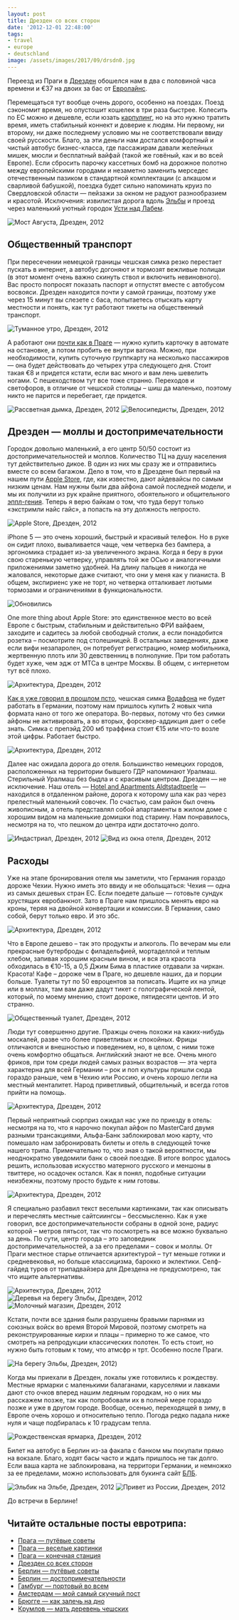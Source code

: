 ```yaml
---
layout: post
title: Дрезден со всех сторон
date: '2012-12-01 22:48:00'
tags:
- travel
- europe
- deutschland
image: /assets/images/2017/09/drsdn0.jpg
---
```


Переезд из Праги в [Дрезден](http://en.wikipedia.org/wiki/Dresden) обошелся нам в два с половиной часа времени и&nbsp;€37 на двоих за бас от [Евролайнс](http://www.eurolines.com/en/).

Перемещаться тут вообще очень дорого, особенно на поездах. Поезд сэкономит время, но опустошит кошелек в три раза быстрее. Колесить по ЕС можно и дешевле, если юзать [карпулинг](http://www.carpooling.com/us/), но на это нужно тратить время, иметь стабильный коннект и доверие к людям. Ни первому, ни второму, ни даже последнему условию мы не соответствовали ввиду своей русскости. Благо, за эти деньги нам достался комфортный и чистый автобус бизнес-класса, где пассажирам давали желейных мишек, мюсли и бесплатный вайфай (такой же говёный, как и во всей Европе).&nbsp;Если сбросить парочку кассетных бомб на дорожное полотно между европейскими городами и незаметно заменить мерседес отечественным пазиком в стандартной комплектации (с алкашом и сварливой бабушкой), поездка будет сильно напоминать круиз по Свердловской области — пейзажи за окном не радуют разнообразием и красотой. Исключения: извилистая дорога вдоль [Эльбы](http://en.wikipedia.org/wiki/Elbe) и проезд через маленький уютный городок [Усти над Лабем](http://en.wikipedia.org/wiki/%C3%9Ast%C3%AD_nad_Labem).

![Мост Августа, Дрезден, 2012](/assets/images/2017/09/drsdn0.jpg)

## Общественный транспорт

При пересечении немецкой границы чешская симка резко перестает пускать в интернет, а автобус догоняют и тормозят вежливые полицаи (в этот момент очень важно скинуть ствол и включить невиновного). Вас просто попросят показать паспорт и отпустят вместе с автобусом восвояси. Дрезден находится почти у самой границы, поэтому уже через 15 минут вы слезете с баса, попытаетесь отыскать карту местности и понять, как тут работают тикеты на общественный транспорт.

![Туманное утро, Дрезден, 2012](/assets/images/2017/09/IMG_3492.jpg)

А работают они [почти как в Праге](http://shouldgo.ru/prague-t/ "ПраЖЖе, часть 1 — типс энд трикс") — нужно купить карточку в автомате на остановке, а потом пробить ее внутри вагона. Можно, при необходимости, купить суточную группкарту на несколько пассажиров — она будет действовать до четырех утра следующего дня. Стоит такая&nbsp;€8 и придется кстати, если вас много и вам лень шевелить ногами. С пешеходством тут все тоже странно. Переходов и светофоров, в отличие от чешской столицы – шиш да маленько, поэтому никто не парится и перебегает, где придется.

![Рассветная дымка, Дрезден, 2012](/assets/images/2017/09/IMG_3491.jpg)
![Велосипедисты, Дрезден, 2012](/assets/images/2017/09/IMG_3540.JPG)

## Дрезден — моллы и достопримечательности

Городок довольно маленький, а его центр 50/50 состоит из достопримечательностей и моллов. Количество ТЦ на душу населения тут действительно дикое. В один из них мы сразу же и отправились вместе со всем багажом. Дело в том, что в Дрездене был первый на нашем пути [Apple Store](http://www.apple.com/de/retail/altmarkt-galerie/), где, как известно, дают айдевайсы по самым низким ценам. Нам нужны были два айфона самой последней модели, и мы их получили из рук крайне приятного, обоятельного и общительного [эппл-гения](http://www.apple.com/retail/geniusbar/). Теперь я верю байкам о том, что туда берут только «экстримли найс гайс», а попасть на эту должность непросто.

![Apple Store, Дрезден, 2012](/assets/images/2017/09/IMG_3474.JPG)

iPhone 5 — это очень хороший, быстрый и красивый телефон. Но в руке он сидит плохо, вываливается чаще, чем четверка без бампера, а эргономика страдает из-за увеличенного экрана. Когда я беру в руки свою старенькую четверку, управлять той же ОСью и аналогичными приложениями заметно удобней. На длину пальцев я никогда не жаловался, некоторые даже считают, что они у меня как у пианиста. В общем, экспириенс уже не торт, но четверка отталкивает лютыми тормозами и ограничениями в функциональности.

![Обновились](/assets/images/2017/09/IMG_3478.JPG)

One more thing about Apple Store: это единственное место во всей Европе с быстрым, стабильным и действительно ФРИ вайфаем, заходите и садитесь за любой свободный столик, а если понадобится розетка – посмотрите под столешницей. В остальных заведениях, даже если вифи незапаролен, он потребует регистрацию, номер мобильника, жертвенную плоть или 30 девственниц в полнолуние. При том работать будет хуже, чем эдж от МТСа в центре Москвы. В общем, с интернетом тут всё плохо.

![Архитектура, Дрезден, 2012](/assets/images/2017/09/img_1338.jpg)

[Как я уже говорил в прошлом псто](http://shouldgo.ru/prague-sights/ "ПраЖЖе, часть 2 — веселые картинки"), чешская симка [Водафона](http://www.vodafone.com/content/index.html) не будет работать в Германии, поэтому нам пришлось купить 2 новых чипа формата нано от того же оператора. Во-первых, потому что без симки айфоны не активировать, а во вторых, форсквер-аддикция дает о себе знать. Симка с препэйд 200 мб траффика стоит&nbsp;€15 или что-то возле этой цифры. Работает быстро.

![Архитектура, Дрезден, 2012](/assets/images/2017/09/IMG_1345.jpg)

Далее нас ожидала дорога до отеля. Большинство немецких городов, расположенных на территории бывшего ГДР напоминают Уралмаш. Стерильный Уралмаш без быдла и с красивым центром. Дрезден — не исключение. Наш отель —&nbsp;[Hotel and Apartments Aldtstadtperle](http://www.altstadtperle.de/)&nbsp;— находился в отдаленном районе, дорога к которому шла как раз через прелестный маленький совочек. По счастью, сам район был очень живописным, а отель представлял собой апартаменты в жилом доме с хорошим видом на маленькие домишки под старину. Нам понравилось, несмотря на то, что пешком до центра идти достаточно долго.

![Индастриал, Дрезден, 2012](/assets/images/2017/09/IMG_3480.JPG)
![Вид из окна отеля, Дрезден, 2012](/assets/images/2017/09/IMG_3484.JPG)

## Расходы

Уже на этапе бронирования отеля мы заметили, что Германия гораздо дороже Чехии. Нужно иметь это ввиду и не обольщаться: Чехия — одна из самых дешевых стран ЕС. Если поедете дальше — готовьте сундук хрустящих евробанкнот. Зато в Праге нам пришлось менять евро на кроны, теряя на двойной конвертации и комиссии. В Германии, само собой, берут только евро. И это збс.

![Архитектура, Дрезден, 2012](/assets/images/2017/09/img_1355.jpg)

Что в Европе дешево – так это продукты и алкоголь. По вечерам мы ели прекрасные бутерброды с филадельфией, мортаделлой и теплым хлебом, запивая хорошим красным вином, и вся эта красота обходилась в&nbsp;€10-15, а 0,5 Джим Бима в пластике отдавали за чиркан. Красота! Кафе – дороже чем в Праге, но дешевле наших, да и порции больше. Туалеты тут по 50 евроцентов за пописать. Ищите их на улице или в моллах, там вам даже дадут тикет с голографической лентой, который, по моему мнению, стоит дороже, пятидесяти центов. И это странно.

![Общественный туалет, Дрезден, 2012](/assets/images/2017/09/IMG_3522.jpg)

Люди тут совершенно другие. Пражцы очень похожи на каких-нибудь москалей, разве что более приветливых и спокойных. Фрицы отличаются и внешностью и поведением, но, в целом, с ними тоже очень комфортно общаться. Английский знают не все. Очень много фриков, при том среди людей самых разных возрастов — эта черта характерна для всей Германии – рок и поп культуры пришли сюда гораздо раньше, чем в Чехию или Россию, и очень хорошо легли на местный менталитет. Народ приветливый, общительный, и всегда готов прийти на помощь.

![Архитектура, Дрезден, 2012](/assets/images/2017/09/img_1363.jpg)

Первый неприятный сюрприз ожидал нас уже по приезду в отель: несмотря на то, что я нарочно покупал айфон по MasterCard двумя разными трансакциями, Альфа-Банк заблокировал мою карту, что помешало нам забронировать билеты и отель в следующей точке нашего трипа. Примечательно то, что зная о такой вероятности, мы неоднократно уведомили банк о своей поездке. В итоге вопрос удалось решить, использовав искусство матерного русского и меншоны в твиттере, но осадочек остался. Как я понял, подобные ситуации неизбежны, поэтому просто будьте к ним готовы.

![Архитектура, Дрезден, 2012](/assets/images/2017/09/img_1364.jpg)

Я специально разбавил текст веселыми картинками, так как описывать и перечеслять местные сайтсиингсы – бессмысленно. Как я уже говорил, все достопримечательности собраны в одной зоне, радиус которой – метров пятьсот, так что посмотреть на все можно буквально за день. По сути, центр города – это заповедник достопримечательностей, а за его пределами – совок и моллы. От Праги местное старье отличается архитектурой – тут меньше готики и средневековья, но больше классицизма, барокко и эклектики. Селф-гайдед туров от трипадвайзера для Дрездена не предусмотрено, так что ищите альтернативы.

![Архитектура, Дрезден, 2012](/assets/images/2017/09/img_1369.jpg)
![Деревья на берегу Эльбы, Дрезден, 2012](/assets/images/2017/09/IMG_3536.JPG)
![Молочный магазин, Дрезден, 2012](/assets/images/2017/09/IMG_3541.JPG)

Кстати, почти все здания были разрушены бравыми парнями из союзных войск во время Второй Мировой, поэтому смотреть на реконструированные кирхи и плацы – примерно то же самое, что смотреть на репродукции классических полотен. То есть стоит, но нужно быть готовым к тому, что атмсфр н трт. Особенно после Праги.

![На берегу Эльбы, Дрезден, 2012](/assets/images/2017/09/IMG_3537.JPG))

Когда мы приехали в Дрезден, локалы уже готовились к рождеству. Местные ярмарки с маленькими балаганами, каруселями и лавками дают сто очков вперед нашим ледяным городкам, но о них мы расскажем позже, так как попробовали их в полной мере гораздо позже и уже в другом городе. Вообще, осенью, переходящей в зиму, в Европе очень хорошо и относительно тепло. Погода редко падала ниже нуля и чаще подбиралась к 10 градусам тепла.

![Рождественская ярмарка, Дрезден, 2012](/assets/images/2017/09/IMG_3539.JPG)

Билет на автобус в Берлин из-за факапа с банком мы покупали прямо на вокзале. Благо, ходят басы часто и ждать пришлось не так долго. Если ваша карта не заблокирована, на территори Германии, и немножко за ее пределами, можно использовать для букинга сайт [БЛБ](https://www.berlinlinienbus.de/index.php).

![Эльбик на Эльбе, Дрезден, 2012](/assets/images/2017/09/IMG_3530.JPG)
![Привет из России, Дрезден, 2012](/assets/images/2017/09/IMG_3538.JPG)

До встречи в Берлине!

## Читайте остальные посты евротрипа:
- [Прага — путёвые советы](/blog/prague-t/)
- [Прага — веселые картинки](/blog/prague-sights/)
- [Прага — конечная станция](/blog/praga-the-end/)
- [Дрезден со всех сторон](/blog/dresden-dolls/)
- [Берлин — путёвые советы](/blog/berlin-tt/)
- [Берлин — достопримечательности](/blog/berlin-sights/)
- [Гамбург — портовый во всем](/blog/hamburg-ers/)
- [Амстердам — мой самый скучный пост](/blog/amsterdamster/)
- [Брюгге — как залечь на дно](/blog/in-bruges/)
- [Крумлов — мать деревень чешских](/blog/cesky-krumlov/)
